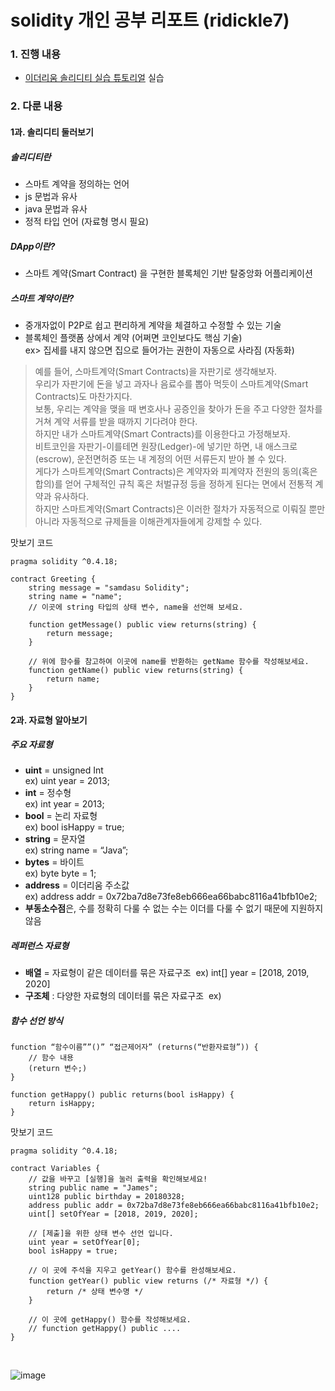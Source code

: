 # solidity 개인 공부 리포트 (ridickle7)

### 1. 진행 내용  
- [이더리움 솔리디티 실습 튜토리얼](https://programmers.co.kr/learn/courses/36) 실습

### 2. 다룬 내용
#### 1과. 솔리디티 둘러보기
##### 솔리디티란
- 스마트 계약을 정의하는 언어
- js 문법과 유사
- java 문법과 유사 
- 정적 타입 언어 (자료형 명시 필요)

##### DApp이란?
- 스마트 계약(Smart Contract) 을 구현한 블록체인 기반 탈중앙화 어플리케이션

##### 스마트 계약이란?
- 중개자없이 P2P로 쉽고 편리하게 계약을 체결하고 수정할 수 있는 기술  
- 블록체인 플랫폼 상에서 계약 (어쩌면 코인보다도 핵심 기술)  
  ex> 집세를 내지 않으면 집으로 들어가는 권한이 자동으로 사라짐 (자동화)  
> 예를 들어, 스마트계약(Smart Contracts)을 자판기로 생각해보자.   
> 우리가 자판기에 돈을 넣고 과자나 음료수를 뽑아 먹듯이 스마트계약(Smart Contracts)도 마찬가지다.  
> 보통, 우리는 계약을 맺을 때 변호사나 공증인을 찾아가 돈을 주고 다양한 절차를 거쳐 계약 서류를 받을 때까지 기다려야 한다.  
> 하지만 내가 스마트계약(Smart Contracts)를 이용한다고 가정해보자.  
> 비트코인을 자판기-이를테면 원장(Ledger)-에 넣기만 하면, 내 애스크로(escrow), 운전면허증 또는 내 계정의 어떤 서류든지 받아 볼 수 있다.   
> 게다가 스마트계약(Smart Contracts)은 계약자와 피계약자 전원의 동의(혹은 합의)를 얻어 구체적인 규칙 혹은 처벌규정 등을 정하게 된다는 면에서 전통적 계약과 유사하다.  
> 하지만 스마트계약(Smart Contracts)은 이러한 절차가 자동적으로 이뤄질 뿐만 아니라 자동적으로 규제들을 이해관계자들에게 강제할 수 있다.  
  
맛보기 코드
<pre><code>pragma solidity ^0.4.18;

contract Greeting {
    string message = "samdasu Solidity";
    string name = "name";
    // 이곳에 string 타입의 상태 변수, name을 선언해 보세요.

    function getMessage() public view returns(string) {
        return message;
    }

    // 위에 함수를 참고하여 이곳에 name를 반환하는 getName 함수를 작성해보세요.
    function getName() public view returns(string) {
        return name;
    }
}</code></pre>

#### 2과. 자료형 알아보기
##### 주요 자료형
- **uint** = unsigned Int  
  ex) uint year = 2013;
- **int** = 정수형  
  ex) int year = 2013;
- **bool** = 논리 자료형  
  ex) bool isHappy = true;
- **string** = 문자열  
  ex) string name = “Java”;
- **bytes** = 바이트  
  ex) byte byte = 1;
- **address** = 이더리움 주소값  
  ex) address addr = 0x72ba7d8e73fe8eb666ea66babc8116a41bfb10e2;
- **부동소수점**은, 수를 정확히 다룰 수 없는 수는 이더를 다룰 수 없기 때문에 지원하지 않음

##### 레퍼런스 자료형
- **배열** = 자료형이 같은 데이터를 묶은 자료구조    ex) int[] year = [2018, 2019, 2020]
- **구조체** : 다양한 자료형의 데이터를 묶은 자료구조    ex) 
   
##### 함수 선언 방식
<pre><code>function “함수이름””()” “접근제어자” (returns(“반환자료형”)) {
	// 함수 내용
	(return 변수;)
}

function getHappy() public returns(bool isHappy) {
	return isHappy;
}
</code></pre>

맛보기 코드
<pre><code>pragma solidity ^0.4.18;

contract Variables {
    // 값을 바꾸고 [실행]을 눌러 출력을 확인해보세요!
    string public name = "James";
    uint128 public birthday = 20180328;
    address public addr = 0x72ba7d8e73fe8eb666ea66babc8116a41bfb10e2;
    uint[] setOfYear = [2018, 2019, 2020];

    // [제출]을 위한 상태 변수 선언 입니다.
    uint year = setOfYear[0];
    bool isHappy = true;

    // 이 곳에 주석을 지우고 getYear() 함수를 완성해보세요.
    function getYear() public view returns (/* 자료형 */) {
        return /* 상태 변수명 */
    }

    // 이 곳에 getHappy() 함수를 작성해보세요.
    // function getHappy() public ....
}</code></pre>
 


![image](https://onoffmix.com/images/event/130182/s)  
